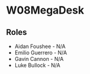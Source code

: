# W08MegaDesk
## Roles
* Aidan Foushee - N/A
* Emilio Guerrero - N/A
* Gavin Cannon - N/A
* Luke Bullock - N/A
